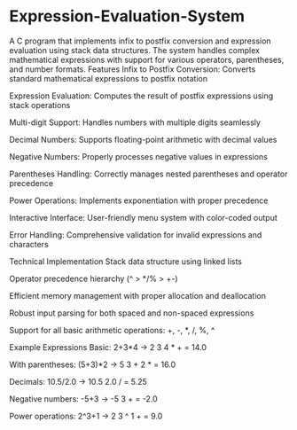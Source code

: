 # Expression-Evaluation-System
A C program that implements infix to postfix conversion and expression evaluation using stack data structures. The system handles complex mathematical expressions with support for various operators, parentheses, and number formats.
Features
Infix to Postfix Conversion: Converts standard mathematical expressions to postfix notation

Expression Evaluation: Computes the result of postfix expressions using stack operations

Multi-digit Support: Handles numbers with multiple digits seamlessly

Decimal Numbers: Supports floating-point arithmetic with decimal values

Negative Numbers: Properly processes negative values in expressions

Parentheses Handling: Correctly manages nested parentheses and operator precedence

Power Operations: Implements exponentiation with proper precedence

Interactive Interface: User-friendly menu system with color-coded output

Error Handling: Comprehensive validation for invalid expressions and characters

Technical Implementation
Stack data structure using linked lists

Operator precedence hierarchy (^ > */% > +-)

Efficient memory management with proper allocation and deallocation

Robust input parsing for both spaced and non-spaced expressions

Support for all basic arithmetic operations: +, -, *, /, %, ^

Example Expressions
Basic: 2+3*4 → 2 3 4 * + = 14.0

With parentheses: (5+3)*2 → 5 3 + 2 * = 16.0

Decimals: 10.5/2.0 → 10.5 2.0 / = 5.25

Negative numbers: -5+3 → -5 3 + = -2.0

Power operations: 2^3+1 → 2 3 ^ 1 + = 9.0
